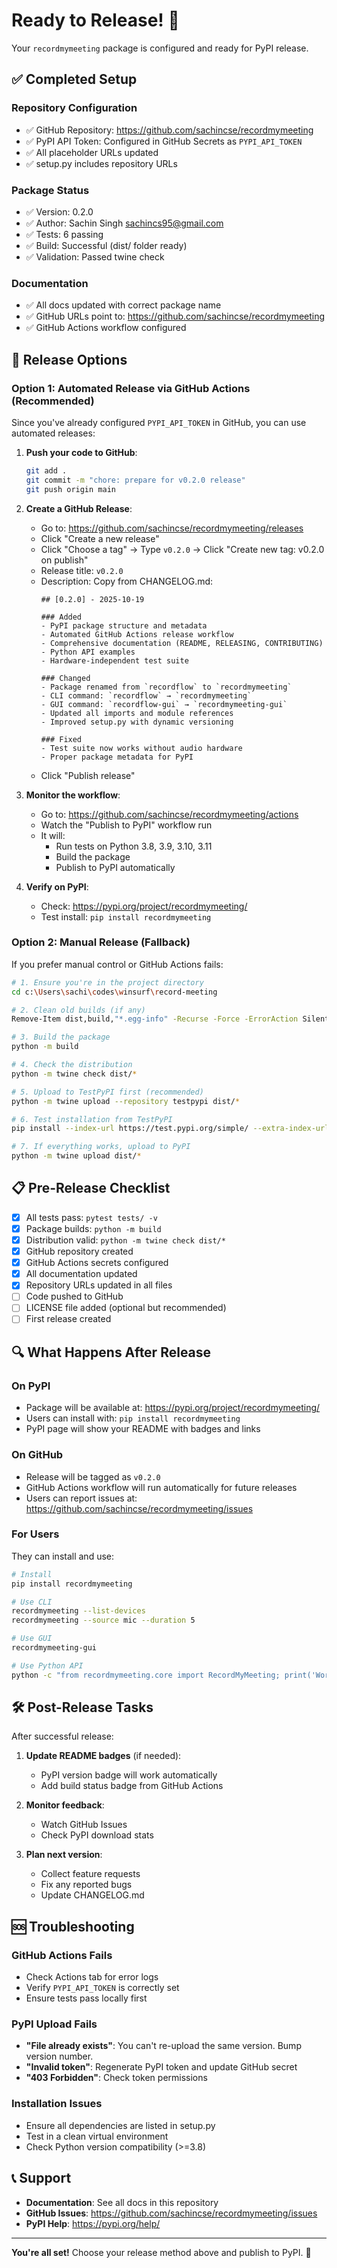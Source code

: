 # Ready to Release! 🚀

Your `recordmymeeting` package is configured and ready for PyPI release.

## ✅ Completed Setup

### Repository Configuration
- ✅ GitHub Repository: https://github.com/sachincse/recordmymeeting
- ✅ PyPI API Token: Configured in GitHub Secrets as `PYPI_API_TOKEN`
- ✅ All placeholder URLs updated
- ✅ setup.py includes repository URLs

### Package Status
- ✅ Version: 0.2.0
- ✅ Author: Sachin Singh <sachincs95@gmail.com>
- ✅ Tests: 6 passing
- ✅ Build: Successful (dist/ folder ready)
- ✅ Validation: Passed twine check

### Documentation
- ✅ All docs updated with correct package name
- ✅ GitHub URLs point to: https://github.com/sachincse/recordmymeeting
- ✅ GitHub Actions workflow configured

## 🎯 Release Options

### Option 1: Automated Release via GitHub Actions (Recommended)

Since you've already configured `PYPI_API_TOKEN` in GitHub, you can use automated releases:

1. **Push your code to GitHub**:
   ```bash
   git add .
   git commit -m "chore: prepare for v0.2.0 release"
   git push origin main
   ```

2. **Create a GitHub Release**:
   - Go to: https://github.com/sachincse/recordmymeeting/releases
   - Click "Create a new release"
   - Click "Choose a tag" → Type `v0.2.0` → Click "Create new tag: v0.2.0 on publish"
   - Release title: `v0.2.0`
   - Description: Copy from CHANGELOG.md:
     ```
     ## [0.2.0] - 2025-10-19
     
     ### Added
     - PyPI package structure and metadata
     - Automated GitHub Actions release workflow
     - Comprehensive documentation (README, RELEASING, CONTRIBUTING)
     - Python API examples
     - Hardware-independent test suite
     
     ### Changed
     - Package renamed from `recordflow` to `recordmymeeting`
     - CLI command: `recordflow` → `recordmymeeting`
     - GUI command: `recordflow-gui` → `recordmymeeting-gui`
     - Updated all imports and module references
     - Improved setup.py with dynamic versioning
     
     ### Fixed
     - Test suite now works without audio hardware
     - Proper package metadata for PyPI
     ```
   - Click "Publish release"

3. **Monitor the workflow**:
   - Go to: https://github.com/sachincse/recordmymeeting/actions
   - Watch the "Publish to PyPI" workflow run
   - It will:
     - Run tests on Python 3.8, 3.9, 3.10, 3.11
     - Build the package
     - Publish to PyPI automatically

4. **Verify on PyPI**:
   - Check: https://pypi.org/project/recordmymeeting/
   - Test install: `pip install recordmymeeting`

### Option 2: Manual Release (Fallback)

If you prefer manual control or GitHub Actions fails:

```bash
# 1. Ensure you're in the project directory
cd c:\Users\sachi\codes\winsurf\record-meeting

# 2. Clean old builds (if any)
Remove-Item dist,build,"*.egg-info" -Recurse -Force -ErrorAction SilentlyContinue

# 3. Build the package
python -m build

# 4. Check the distribution
python -m twine check dist/*

# 5. Upload to TestPyPI first (recommended)
python -m twine upload --repository testpypi dist/*

# 6. Test installation from TestPyPI
pip install --index-url https://test.pypi.org/simple/ --extra-index-url https://pypi.org/simple recordmymeeting

# 7. If everything works, upload to PyPI
python -m twine upload dist/*
```

## 📋 Pre-Release Checklist

- [x] All tests pass: `pytest tests/ -v`
- [x] Package builds: `python -m build`
- [x] Distribution valid: `python -m twine check dist/*`
- [x] GitHub repository created
- [x] GitHub Actions secrets configured
- [x] All documentation updated
- [x] Repository URLs updated in all files
- [ ] Code pushed to GitHub
- [ ] LICENSE file added (optional but recommended)
- [ ] First release created

## 🔍 What Happens After Release

### On PyPI
- Package will be available at: https://pypi.org/project/recordmymeeting/
- Users can install with: `pip install recordmymeeting`
- PyPI page will show your README with badges and links

### On GitHub
- Release will be tagged as `v0.2.0`
- GitHub Actions workflow will run automatically for future releases
- Users can report issues at: https://github.com/sachincse/recordmymeeting/issues

### For Users
They can install and use:
```bash
# Install
pip install recordmymeeting

# Use CLI
recordmymeeting --list-devices
recordmymeeting --source mic --duration 5

# Use GUI
recordmymeeting-gui

# Use Python API
python -c "from recordmymeeting.core import RecordMyMeeting; print('Works!')"
```

## 🛠️ Post-Release Tasks

After successful release:

1. **Update README badges** (if needed):
   - PyPI version badge will work automatically
   - Add build status badge from GitHub Actions

2. **Monitor feedback**:
   - Watch GitHub Issues
   - Check PyPI download stats

3. **Plan next version**:
   - Collect feature requests
   - Fix any reported bugs
   - Update CHANGELOG.md

## 🆘 Troubleshooting

### GitHub Actions Fails
- Check Actions tab for error logs
- Verify `PYPI_API_TOKEN` is correctly set
- Ensure tests pass locally first

### PyPI Upload Fails
- **"File already exists"**: You can't re-upload the same version. Bump version number.
- **"Invalid token"**: Regenerate PyPI token and update GitHub secret
- **"403 Forbidden"**: Check token permissions

### Installation Issues
- Ensure all dependencies are listed in setup.py
- Test in a clean virtual environment
- Check Python version compatibility (>=3.8)

## 📞 Support

- **Documentation**: See all docs in this repository
- **GitHub Issues**: https://github.com/sachincse/recordmymeeting/issues
- **PyPI Help**: https://pypi.org/help/

---

**You're all set!** Choose your release method above and publish to PyPI. 🎉
